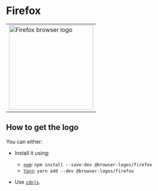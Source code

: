 Firefox
=======

<!-- markdownlint-disable line-length no-inline-html -->
<table>
    <tr height=240>
        <td>
            <a href="https://github.com/alrra/browser-logos/tree/88410fc85b5a408b75a8c7712c79d01a4e7018f5/src/firefox">
                <img width=230 src="https://raw.githubusercontent.com/alrra/browser-logos/88410fc85b5a408b75a8c7712c79d01a4e7018f5/src/firefox/firefox.svg?sanitize=true" alt="Firefox browser logo">
            </a>
        </td>
    </tr>
</table>
<!-- markdownlint-enable line-length no-inline-html -->

How to get the logo
-------------------

You can either:

* Install it using:

  * [`npm`][npm]: `npm install --save-dev @browser-logos/firefox`
  * [`Yarn`][yarn]: `yarn add --dev @browser-logos/firefox`

* Use [`cdnjs`][cdnjs].

<!-- Link labels: -->

[cdnjs]: https://cdnjs.com/libraries/browser-logos
[npm]: https://www.npmjs.com/
[yarn]: https://yarnpkg.com/
